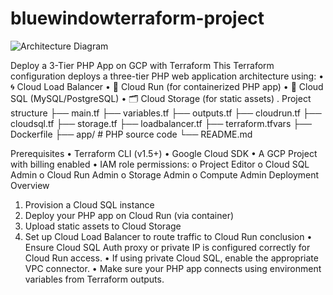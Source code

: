 # bluewindowterraform-project

![Architecture Diagram](bluewindowterraform-project/architecture.png)


Deploy a 3-Tier PHP App on GCP with Terraform
This Terraform configuration deploys a three-tier PHP web application architecture using:
•	🌀 Cloud Load Balancer
•	🐳 Cloud Run (for containerized PHP app)
•	💾 Cloud SQL (MySQL/PostgreSQL)
•	🗂️ Cloud Storage (for static assets)
.
Project structure
├── main.tf
├── variables.tf
├── outputs.tf
├── cloudrun.tf
├── cloudsql.tf
├── storage.tf
├── loadbalancer.tf
├── terraform.tfvars
├── Dockerfile
├── app/              # PHP source code
└── README.md

Prerequisites
•	Terraform CLI (v1.5+)
•	Google Cloud SDK
•	A GCP Project with billing enabled
•	IAM role permissions:
o	Project Editor
o	Cloud SQL Admin
o	Cloud Run Admin
o	Storage Admin
o	Compute Admin
Deployment Overview
1.	Provision a Cloud SQL instance
2.	Deploy your PHP app on Cloud Run (via container)
3.	Upload static assets to Cloud Storage
4.	Set up Cloud Load Balancer to route traffic to Cloud Run
conclusion
•	Ensure Cloud SQL Auth proxy or private IP is configured correctly for Cloud Run access.
•	If using private Cloud SQL, enable the appropriate VPC connector.
•	Make sure your PHP app connects using environment variables from Terraform outputs.


